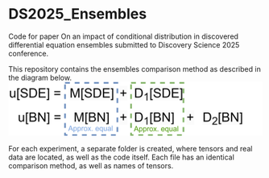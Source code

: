 # DS2025_Ensembles
Code for paper On an impact of conditional distribution in discovered differential equation ensembles submitted to Discovery Science 2025 conference.

This repository contains the ensembles comparison method as described in the diagram below.
![Ensembles comparison](/sdebn_scheme.png)

For each experiment, a separate folder is created, where tensors and real data are located, as well as the code itself. Each file has an identical comparison method, as well as names of tensors.
